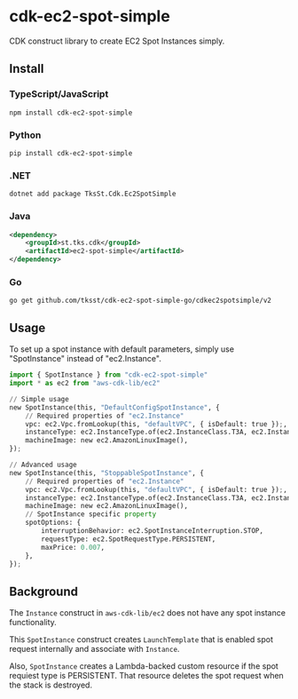# cdk-ec2-spot-simple

CDK construct library to create EC2 Spot Instances simply.

## Install

### TypeScript/JavaScript

```shell
npm install cdk-ec2-spot-simple
```

### Python

```shell
pip install cdk-ec2-spot-simple
```

### .NET

```shell
dotnet add package TksSt.Cdk.Ec2SpotSimple
```

### Java

```xml
<dependency>
    <groupId>st.tks.cdk</groupId>
    <artifactId>ec2-spot-simple</artifactId>
</dependency>
```

### Go

```shell
go get github.com/tksst/cdk-ec2-spot-simple-go/cdkec2spotsimple/v2
```

## Usage

To set up a spot instance with default parameters, simply use "SpotInstance" instead of "ec2.Instance".

```python
import { SpotInstance } from "cdk-ec2-spot-simple"
import * as ec2 from "aws-cdk-lib/ec2"

// Simple usage
new SpotInstance(this, "DefaultConfigSpotInstance", {
    // Required properties of "ec2.Instance"
    vpc: ec2.Vpc.fromLookup(this, "defaultVPC", { isDefault: true });,
    instanceType: ec2.InstanceType.of(ec2.InstanceClass.T3A, ec2.InstanceSize.NANO),
    machineImage: new ec2.AmazonLinuxImage(),
});

// Advanced usage
new SpotInstance(this, "StoppableSpotInstance", {
    // Required properties of "ec2.Instance"
    vpc: ec2.Vpc.fromLookup(this, "defaultVPC", { isDefault: true });,
    instanceType: ec2.InstanceType.of(ec2.InstanceClass.T3A, ec2.InstanceSize.NANO),
    machineImage: new ec2.AmazonLinuxImage(),
    // SpotInstance specific property
    spotOptions: {
        interruptionBehavior: ec2.SpotInstanceInterruption.STOP,
        requestType: ec2.SpotRequestType.PERSISTENT,
        maxPrice: 0.007,
    },
});
```

## Background

The `Instance` construct in `aws-cdk-lib/ec2` does not have any spot instance functionality.

This `SpotInstance` construct creates `LaunchTemplate` that is enabled spot request internally and associate with `Instance`.

Also, `SpotInstance` creates a Lambda-backed custom resource if the spot requiest type is PERSISTENT. That resource deletes the spot request when the stack is destroyed.
